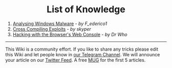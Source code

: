 <h1 align="center">
List of Knowledge
</h1>

1. [Analysing Windows Malware](Analysing-Windows-Malware) - _by F_ederico1_  
1. [Cross Compiling Exploits](Cross-Compiling-Exploits) - _by skyper_  
1. [Hacking with the Browser's Web Console](Web-Console) - _by Dr Who_  

***

This Wiki is a community effort. If you like to share any tricks please edit this Wiki and let people know in [our Telegram Channel](https://t.me/thcorg). We will announce your article on our [Twitter Feed](https://twitter.com/hackerschoice). A free [MUG](https://phrack.myspreadshop.co.uk/all) for the first 5 articles. 

